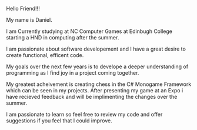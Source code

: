 Hello Friend!!!

My name is Daniel.

I am Currently studying at NC Computer Games at Edinbugh College starting a HND in computing after the summer.

I am passionate about software developement and I have a great desire to create functional, efficent code.

My goals over the next few years is to develope a deeper understanding of programming as I find joy in a project coming together.

My greatest acheivement is creating chess in the C# Monogame Framework which can be seen in my projects.
After presenting my game at an Expo i have recieved feedback and will be implimenting the changes over the summer.

I am passionate to learn so feel free to review my code and offer suggestions if you feel that I could improve.




 
<!--
**Cometninja/Cometninja** is a ✨ _special_ ✨ repository because its `README.md` (this file) appears on your GitHub profile.

Here are some ideas to get you started:

- 🔭 I’m currently working on ...
- 🌱 I’m currently learning ...
- 👯 I’m looking to collaborate on ...
- 🤔 I’m looking for help with ...
- 💬 Ask me about ...
- 📫 How to reach me: ...
- 😄 Pronouns: ...
- ⚡ Fun fact: ...
-->
